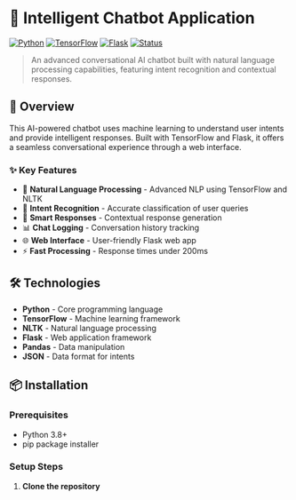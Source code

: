 # 🤖 Intelligent Chatbot Application

[![Python](https://img.shields.io/badge/Python-3.8+-blue.svg)](https://www.python.org/downloads/)
[![TensorFlow](https://img.shields.io/badge/TensorFlow-2.0+-orange.svg)](https://tensorflow.org/)
[![Flask](https://img.shields.io/badge/Flask-2.0+-green.svg)](https://flask.palletsprojects.com/)
[![Status](https://img.shields.io/badge/Status-Live-brightgreen.svg)](https://saurabhkumar309-chatbot-app-chatbot-94ofvr.streamlit.app/)

> An advanced conversational AI chatbot built with natural language processing capabilities, featuring intent recognition and contextual responses.

## 🌟 Overview

This AI-powered chatbot uses machine learning to understand user intents and provide intelligent responses. Built with TensorFlow and Flask, it offers a seamless conversational experience through a web interface.

### ✨ Key Features

- 🧠 **Natural Language Processing** - Advanced NLP using TensorFlow and NLTK
- 🎯 **Intent Recognition** - Accurate classification of user queries
- 💬 **Smart Responses** - Contextual response generation
- 📊 **Chat Logging** - Conversation history tracking
- 🌐 **Web Interface** - User-friendly Flask web app
- ⚡ **Fast Processing** - Response times under 200ms

## 🛠️ Technologies

- **Python** - Core programming language
- **TensorFlow** - Machine learning framework
- **NLTK** - Natural language processing
- **Flask** - Web application framework
- **Pandas** - Data manipulation
- **JSON** - Data format for intents

## 📦 Installation

### Prerequisites
- Python 3.8+
- pip package installer

### Setup Steps

1. **Clone the repository**
